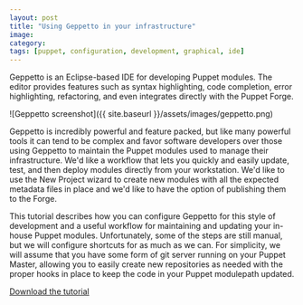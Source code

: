 ```yaml
---
layout: post
title: "Using Geppetto in your infrastructure"
image:
category:
tags: [puppet, configuration, development, graphical, ide]
---
```

Geppetto is an Eclipse-based IDE for developing Puppet modules. The editor
provides features such as syntax highlighting, code completion, error
highlighting, refactoring, and even integrates directly with the Puppet Forge.

![Geppetto screenshot]({{ site.baseurl }}/assets/images/geppetto.png)

Geppetto is incredibly powerful and feature packed, but like many powerful tools
it can tend to be complex and favor software developers over those using
Geppetto to maintain the Puppet modules used to manage their infrastructure.
We'd like a workflow that lets you quickly and easily update, test, and then
deploy modules directly from your workstation. We'd like to use the New Project
wizard to create new modules with all the expected metadata files in place and
we'd like to have the option of publishing them to the Forge.

This tutorial describes how you can configure Geppetto for this style of
development and a useful workflow for maintaining and updating your in-house
Puppet modules. Unfortunately, some of the steps are still manual, but we will
configure shortcuts for as much as we can. For simplicity, we will assume that
you have some form of git server running on your Puppet Master, allowing you to
easily create new repositories as needed with the proper hooks in place to keep
the code in your Puppet modulepath updated.

<a href="{{ site.baseurl }}/assets/files/UsingGeppetto.pdf">Download the tutorial</a>
